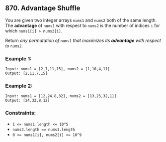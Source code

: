 ## 870. Advantage Shuffle

You are given two integer arrays ```nums1``` and ```nums2``` both of the same length. The **advantage** of ```nums1``` with respect to ```nums2``` is the number of indices ```i``` for which ```nums1[i] > nums2[i]```.

Return *any permutation of* ```nums1``` *that maximizes its **advantage** with respect to* ```nums2```.

### Example 1:
```
Input: nums1 = [2,7,11,15], nums2 = [1,10,4,11]
Output: [2,11,7,15]
```
### Example 2:
```
Input: nums1 = [12,24,8,32], nums2 = [13,25,32,11]
Output: [24,32,8,12]
```

### Constraints:

* ```1 <= nums1.length <= 10^5```
* ```nums2.length == nums1.length```
* ```0 <= nums1[i], nums2[i] <= 10^9```